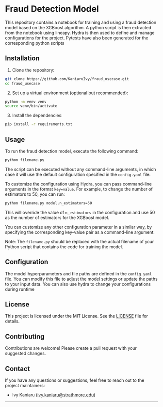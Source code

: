 # Fraud Detection Model

This repository contains a notebook for training and using a fraud detection model based on the XGBoost algorithm. A python script is then extracted from the notebook using lineapy. Hydra is then used to define and manage configurations for the project. Pytests have also been generated for the corresponding python scripts  

## Installation

1. Clone the repository:

```bash
git clone https://github.com/KaniaruIvy/fraud_usecase.git
cd fraud_usecase
```

2. Set up a virtual environment (optional but recommended):

```bash
python -m venv venv
source venv/bin/activate
```

3. Install the dependencies:

```bash
pip install -r requirements.txt
```


## Usage

To run the fraud detection model, execute the following command:

```bash
python filename.py
```

The script can be executed without any command-line arguments, in which case it will use the default configuration specified in the `config.yaml` file.

To customize the configuration using Hydra, you can pass command-line arguments in the format `key=value`. For example, to change the number of estimators to 50, you can run:

```bash
python filename.py model.n_estimators=50
```

This will override the value of `n_estimators` in the configuration and use 50 as the number of estimators for the XGBoost model.

You can customize any other configuration parameter in a similar way, by specifying the corresponding key-value pair as a command-line argument.

Note: The `filename.py` should be replaced with the actual filename of your Python script that contains the code for training the model.


## Configuration

The model hyperparameters and file paths are defined in the `config.yaml` file. You can modify this file to adjust the model settings or update the paths to your input data. You can also use hydra to change your configurations during runtime

## License

This project is licensed under the MIT License. See the [LICENSE](LICENSE) file for details.

## Contributing

Contributions are welcome! Please create a pull request with your suggested changes.

## Contact

If you have any questions or suggestions, feel free to reach out to the project maintainers:

- Ivy Kaniaru (ivy.kaniaru@strathmore.edu)

---
